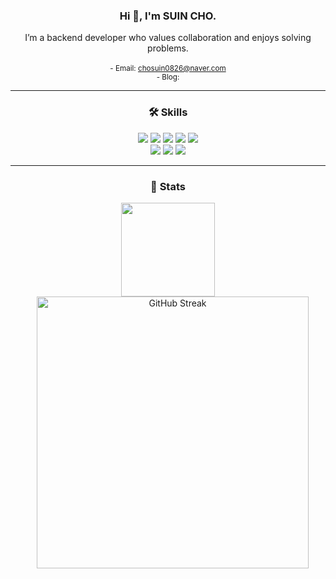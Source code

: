 <div align="center">
    <h3><b>Hi 👋, I'm SUIN CHO.</b></h3>
    I’m a backend developer who values collaboration and enjoys solving problems.
    <br><br>

<small>
        - Email: <a href="mailto:chosuin0826@naver.com">chosuin0826@naver.com</a>  
        <br>
        - Blog: 
</small>
</div>

</div>

---

<div align="center">
    <h3><b>🛠 Skills</b></h3>  
</div>

<div align="center">

<img src="https://img.shields.io/badge/Java-007396.svg?&style=for-the-badge&logo=Java&logoColor=white" />
<img src="https://img.shields.io/badge/Spring-6DB33F.svg?&style=for-the-badge&logo=Spring&logoColor=white" />
<img src="https://img.shields.io/badge/Python-3776AB.svg?&style=for-the-badge&logo=Python&logoColor=white" />
<img src="https://img.shields.io/badge/Redis-%23DC382D.svg?&style=for-the-badge&logo=Redis&logoColor=white" />
<img src="https://img.shields.io/badge/Kafka-%23231F20.svg?&style=for-the-badge&logo=apache%20kafka&logoColor=white" />
<br />
<img src="https://img.shields.io/badge/Docker-%232496ED.svg?&style=for-the-badge&logo=Docker&logoColor=white" />
<img src="https://img.shields.io/badge/MySQL-4479A1.svg?&style=for-the-badge&logo=MySQL&logoColor=white" />
<img src="https://img.shields.io/badge/Aws-%23232F3E.svg?&style=for-the-badge&logo=amazon%20aws&logoColor=white" />


</div>

---

<div align="center">
    <h3><b>🏅 Stats</b></h3>
</div>

<div align="center">
    <span>
        <a href="https://solved.ac/chosuin0826/">
            <img src="http://mazassumnida.wtf/api/v2/generate_badge?boj=chosuin0826" height="150px"/>
        </a>
    </span>
    <span style="margin-left: 15px;">
      <a href="https://git.io/streak-stats" target="_blank">
        <img
          src="https://streak-stats.demolab.com/?user=CHOSUINN&theme=dark"
          alt="GitHub Streak"
          width="435"
          />
      </a>
    </span>
</div>
